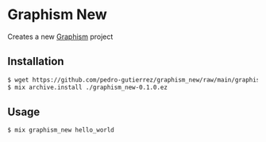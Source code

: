 # Graphism New

Creates a new [Graphism](https://github.com/Gravity-Core/graphism) project

## Installation

```bash
$ wget https://github.com/pedro-gutierrez/graphism_new/raw/main/graphism_new-0.1.0.ez
$ mix archive.install ./graphism_new-0.1.0.ez
```

## Usage

```bash
$ mix graphism_new hello_world
```
